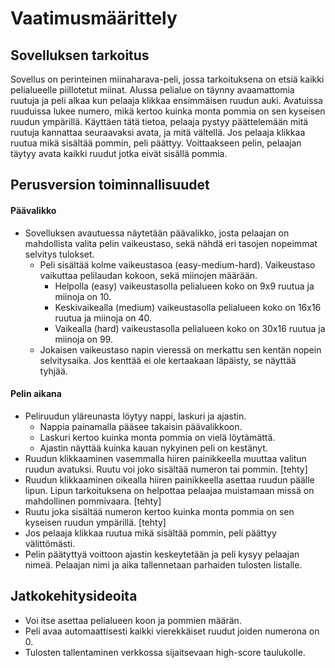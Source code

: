 # Vaatimusmäärittely

## Sovelluksen tarkoitus

Sovellus on perinteinen miinaharava-peli, jossa tarkoituksena on etsiä kaikki pelialueelle piillotetut miinat. Alussa pelialue on täynny avaamattomia ruutuja ja peli alkaa kun pelaaja klikkaa ensimmäisen ruudun auki. Avatuissa ruuduissa lukee numero, mikä kertoo kuinka monta pommia on sen kyseisen ruudun ympärillä. Käyttäen tätä tietoa, pelaaja pystyy päättelemään mitä ruutuja kannattaa seuraavaksi avata, ja mitä vältellä. Jos pelaaja klikkaa ruutua mikä sisältää pommin, peli päättyy. Voittaakseen pelin, pelaajan täytyy avata kaikki ruudut jotka eivät sisällä pommia.

## Perusversion toiminnallisuudet

#### Päävalikko
- Sovelluksen avautuessa näytetään päävalikko, josta pelaajan on mahdollista valita pelin vaikeustaso, sekä nähdä eri tasojen nopeimmat selvitys tulokset.
  - Peli sisältää kolme vaikeustasoa (easy-medium-hard). Vaikeustaso vaikuttaa pelilaudan kokoon, sekä miinojen määrään.
    - Helpolla (easy) vaikeustasolla pelialueen koko on 9x9 ruutua ja miinoja on 10.
    - Keskivaikealla (medium) vaikeustasolla pelialueen koko on 16x16 ruutua ja miinoja on 40.
    - Vaikealla (hard) vaikeustasolla pelialueen koko on 30x16 ruutua ja miinoja on 99.
  - Jokaisen vaikeustaso napin vieressä on merkattu sen kentän nopein selvitysaika. Jos kenttää ei ole kertaakaan läpäisty, se näyttää tyhjää.

#### Pelin aikana
- Peliruudun yläreunasta löytyy nappi, laskuri ja ajastin.
  - Nappia painamalla pääsee takaisin päävalikkoon.
  - Laskuri kertoo kuinka monta pommia on vielä löytämättä.
  - Ajastin näyttää kuinka kauan nykyinen peli on kestänyt.
- Ruudun klikkaaminen vasemmalla hiiren painikkeella muuttaa valitun ruudun avatuksi. Ruutu voi joko sisältää numeron tai pommin. [tehty]
- Ruudun klikkaaminen oikealla hiiren painikkeella asettaa ruudun päälle lipun. Lipun tarkoituksena on helpottaa pelaajaa muistamaan missä on mahdollinen pommivaara. [tehty]
- Ruutu joka sisältää numeron kertoo kuinka monta pommia on sen kyseisen ruudun ympärillä. [tehty]
- Jos pelaaja klikkaa ruutua mikä sisältää pommin, peli päättyy välittömästi.
- Pelin päätyttyä voittoon ajastin keskeytetään ja peli kysyy pelaajan nimeä. Pelaajan nimi ja aika tallennetaan parhaiden tulosten listalle.

## Jatkokehitysideoita

- Voi itse asettaa pelialueen koon ja pommien määrän.
- Peli avaa automaattisesti kaikki vierekkäiset ruudut joiden numerona on 0.
- Tulosten tallentaminen verkkossa sijaitsevaan high-score taulukolle.
